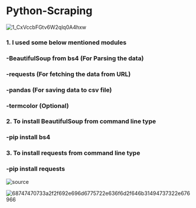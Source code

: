 # Python-Scraping

![1_CxVccbFGtv6W2qlq0A4hxw](https://user-images.githubusercontent.com/68494604/115964366-cb779080-a541-11eb-99de-53305572a892.png)

### 1. I used some below mentioned modules

### -BeautifulSoup from bs4 (For Parsing the data)

### -requests (For fetching the data from URL)

### -pandas (For saving data to csv file)

### -termcolor (Optional)

### 2. To install BeautifulSoup from command line type 

### -pip install bs4

### 3. To install requests from command line type 

### -pip install requests

![source](https://user-images.githubusercontent.com/68494604/94645884-950ac780-030a-11eb-9c8f-40d9740fc6ad.gif)

 ![68747470733a2f2f692e696d6775722e636f6d2f646b31494737322e676966](https://user-images.githubusercontent.com/68494604/116209755-d90a6180-a75f-11eb-92ef-650bd533e0da.gif)
